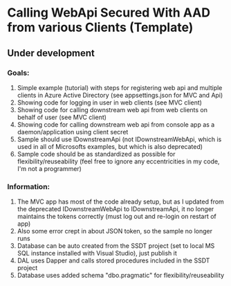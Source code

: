 # Calling WebApi Secured With AAD from various Clients (Template)
## Under development

### Goals:
1. Simple example (tutorial) with steps for registering web api and multiple clients in Azure Active Directory (see appsettings.json for MVC and Api)
2. Showing code for logging in user in web clients (see MVC client)
3. Showing code for calling downstream web api from web clients on behalf of user (see MVC client)
4. Showing code for calling downstream web api from console app as a daemon/application using client secret
5. Sample should use IDownstreamApi (not IDownstreamWebApi, which is used in all of Microsofts examples, but which is also deprecated)
6. Sample code should be as standardized as possible for flexibility/reuseability (feel free to ignore any eccentricities in my code, I'm not a programmer) 

### Information:
1. The MVC app has most of the code already setup, but as I updated from the deprecated IDownstreamWebApi to IDownstreamApi, it no longer maintains the tokens correctly (must log out and re-login on restart of app)
2. Also some error crept in about JSON token, so the sample no longer runs
3. Database can be auto created from the SSDT project (set to local MS SQL instance installed with Visual Studio), just publish it
4. DAL uses Dapper and calls stored procedures included in the SSDT project 
5. Database uses added schema "dbo.pragmatic" for flexibility/reuseability
